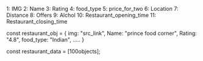 <!-- Restaurants info. -->
1: IMG 
2: Name
3: Rating
4: food_type
5: price_for_two
6: Location
7: Distance
8: Offers
9: Alchol
10: Restaurant_opening_time
11: Restaurant_closing_time


const restaurant_obj = {
    img: "src_link",
    Name: "prince food corner",
    Rating: "4.8",
    food_type: "Indian",
    .....
}

const restaurant_data = [100objects];